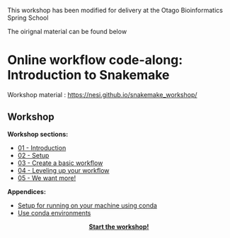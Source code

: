 This workshop has been modified for delivery at the Otago Bioinformatics Spring School


The oirignal material can be found below

# Online workflow code-along: Introduction to Snakemake

Workshop material : https://nesi.github.io/snakemake_workshop/

## Workshop

**Workshop sections:**

- [01 - Introduction](https://nesi.github.io/snakemake_workshop/workshop_material/01_introduction/)
- [02 - Setup](https://nesi.github.io/snakemake_workshop/workshop_material/02_setup/)
- [03 - Create a basic workflow](https://nesi.github.io/snakemake_workshop/workshop_material/03_create_a_basic_workflow/)
- [04 - Leveling up your workflow](https://nesi.github.io/snakemake_workshop/workshop_material/04_leveling_up_your_workflow/)
- [05 - We want more!](https://nesi.github.io/snakemake_workshop/workshop_material/05_we_want_more/)


**Appendices:**

- [Setup for running on your machine using conda](https://nesi.github.io/snakemake_workshop/workshop_material/supplementary/99_appendix_setup_on_your_machine/)
- [Use conda environments](https://nesi.github.io/snakemake_workshop/workshop_material/supplementary/99_appendix_use_conda_environments/)

<p align="center"><b><a href="https://nesi.github.io/snakemake_workshop/">Start the workshop!</a>
